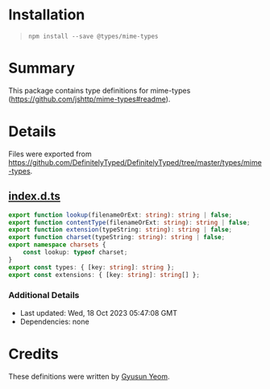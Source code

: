 # Installation
> `npm install --save @types/mime-types`

# Summary
This package contains type definitions for mime-types (https://github.com/jshttp/mime-types#readme).

# Details
Files were exported from https://github.com/DefinitelyTyped/DefinitelyTyped/tree/master/types/mime-types.
## [index.d.ts](https://github.com/DefinitelyTyped/DefinitelyTyped/tree/master/types/mime-types/index.d.ts)
````ts
export function lookup(filenameOrExt: string): string | false;
export function contentType(filenameOrExt: string): string | false;
export function extension(typeString: string): string | false;
export function charset(typeString: string): string | false;
export namespace charsets {
    const lookup: typeof charset;
}
export const types: { [key: string]: string };
export const extensions: { [key: string]: string[] };

````

### Additional Details
 * Last updated: Wed, 18 Oct 2023 05:47:08 GMT
 * Dependencies: none

# Credits
These definitions were written by [Gyusun Yeom](https://github.com/Perlmint).
